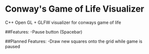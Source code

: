 # Conway's Game of Life Visualizer
C++ Open GL + GLFW visualizer for conways game of life

##Features:
-Pause button (Spacebar)

##Planned Features:
-Draw new squares onto the grid while game is paused
